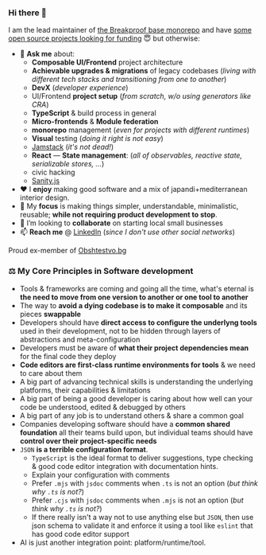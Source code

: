 ### Hi there 👋

I am the lead maintainer of [the Breakproof base monorepo](https://github.com/YotpoLtd/frontend-base-monorepo) and have
[some open source projects looking for funding](https://github.com/antitoxic?tab=repositories&q=pinned&type=&language=&sort=)
😇 but otherwise:

- 💬 **Ask me** about:
  - **Composable UI/Frontend** project architecture
  - **Achievable upgrades & migrations** of legacy codebases (_living with different tech stacks and transitioning from one to another_)
  - **DevX** (_developer experience_)
  - UI/Frontend **project setup** (_from scratch, w/o using generators like CRA_)
  - **TypeScript** & build process in general
  - **Micro-frontends** & **Module federation**
  - **monorepo** management (_even for projects with different runtimes_)
  - **Visual** testing (_doing it right is not easy_)
  - [Jamstack](https://jamstack.org/) (_it's not dead!_)
  - **React**
  — **State management**: (_all of observables, reactive state, serializable stores, ..._)
  - civic hacking
  - [Sanity.js](https://www.sanity.io/)
- ❤️ I **enjoy** making good software and a mix of japandi+mediterranean
  interior design.
- 🎯 My **focus** is making things simpler, understandable, minimalistic,
  reusable; **while not requiring product development to stop**.
- 👯 I’m looking to **collaborate** on starting local small businesses
- 📫 **Reach me** @ [LinkedIn](https://www.linkedin.com/in/antonstoychev/)
  (_since I don't use other social networks_)

Proud ex-member of [Obshtestvo.bg](https://www.obshtestvo.bg/)

### ⚖️ My Core Principles in Software development
- Tools & frameworks are coming and going all the time, what's eternal is **the need to move from one version to another or one tool to another**
- The way to **avoid a dying codebase is to make it composable** and its pieces **swappable**
- Developers should have **direct access to configure the underlyng tools** used in their development, not to be hidden through layers of abstractions and meta-configuration
- Developers must be aware of **what their project dependencies mean** for the final code they deploy
- **Code editors are first-class runtime environments for tools** & we need to care about them
- A big part of advancing technical skills is understanding the underlying platforms, their capabilities & limitations
- A big part of being a good developer is caring about how well can your code be understood, edited & debugged by others
- A big part of any job is to understand others & share a common goal
- Companies developing software should have a **common shared foundation** all their teams build upon, but individual teams should have **control over their project-specific needs**
- `JSON` **is a terrible configuration format**.
  - `TypeScript` is the ideal format to deliver suggestions, type checking & good code editor integration with documentation hints.
  - Explain your configuration with comments
  - Prefer `.mjs` with `jsdoc` comments when `.ts` is not an option (_but think why `.ts` is not?_)
  - Prefer `.cjs` with `jsdoc` comments when `.mjs` is not an option (_but think why `.ts` is not?_)
  - If there really isn't a way not to use anything else but `JSON`, then use json schema to validate it and enforce it using a tool like `eslint` that has good code editor support
- AI is just another integration point: platform/runtime/tool.
